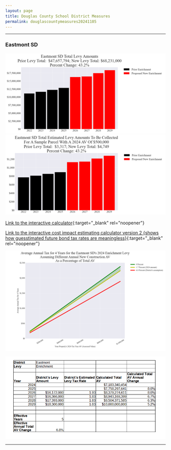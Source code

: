 ```yaml
---
layout: page
title: Douglas County School District Measures
permalink: douglascountymeasures20241105
---
```


___

### Eastmont SD

![Eastmont SD enrichment levy totals chart](pagesManual/LeviesReport/20241105/EastmontEnrichment.png "Eastmont SD enrichment levy totals chart")
![Eastmont SD enrichment levy example parcel chart](pagesManual/LeviesReport/20241105/EastmontEnrichmentParcel.png "Eastmont SD enrichment  example parcel chart")

[Link to the interactive calculator](calculator_eastmont_enrichment_20241105_enhanced){:target="_blank" rel="noopener"}

[Link to the interactive cost impact estimating calculator version 2 {shows how guesstimated future bond tax rates are meaningless}](table_eastmont_enrichment_levy_20241105){:target="_blank" rel="noopener"}

![Eastmont SD average annual costs for different new construction rates](pagesManual/LeviesReport/20241105/EastmontEnrichmentLevyNewConstruction.png "Eastmont SD new construction chart")

![Eastmont SD effective annual Total AV change](pagesManual/LeviesReport/20241105/EastmontSDEnrichmentEffNewConstructionRate.png "Eastmont SD new construction rate table")

___

